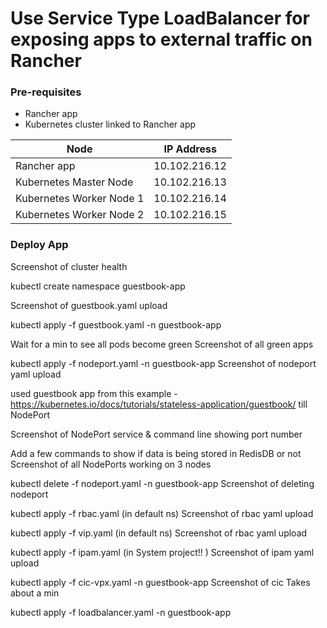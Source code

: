 
# Use Service Type LoadBalancer for exposing apps to external traffic on Rancher


### Pre-requisites 

* Rancher app
* Kubernetes cluster linked to Rancher app


Node | IP Address
---- | ----------
Rancher app | 10.102.216.12
Kubernetes Master Node | 10.102.216.13
Kubernetes Worker Node 1 | 10.102.216.14
Kubernetes Worker Node 2 | 10.102.216.15


### Deploy App 

Screenshot of cluster health

kubectl create namespace guestbook-app 

Screenshot of guestbook.yaml upload

kubectl apply -f guestbook.yaml -n guestbook-app

Wait for a min to see all pods become green
Screenshot of all green apps

kubectl apply -f nodeport.yaml -n guestbook-app
Screenshot of nodeport yaml upload


used guestbook app from this example - https://kubernetes.io/docs/tutorials/stateless-application/guestbook/
till NodePort

Screenshot of NodePort service & command line showing port number

Add a few commands to show if data is being stored in RedisDB or not
Screenshot of all NodePorts working on 3 nodes



kubectl delete -f nodeport.yaml -n guestbook-app
Screenshot of deleting nodeport



kubectl apply -f rbac.yaml (in default ns)
Screenshot of rbac yaml upload 

kubectl apply -f vip.yaml (in default ns)
Screenshot of rbac yaml upload 

kubectl apply -f ipam.yaml (in System project!! )
Screenshot of ipam yaml upload 

kubectl apply -f cic-vpx.yaml -n guestbook-app
Screenshot of cic
Takes about a min



kubectl apply -f loadbalancer.yaml -n guestbook-app









